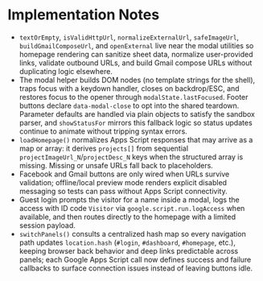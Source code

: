 # Implementation Notes

- `textOrEmpty`, `isValidHttpUrl`, `normalizeExternalUrl`, `safeImageUrl`, `buildGmailComposeUrl`, and `openExternal` live near the modal utilities so homepage rendering can sanitize sheet data, normalize user-provided links, validate outbound URLs, and build Gmail compose URLs without duplicating logic elsewhere.
- The modal helper builds DOM nodes (no template strings for the shell), traps focus with a keydown handler, closes on backdrop/ESC, and restores focus to the opener through `modalState.lastFocused`. Footer buttons declare `data-modal-close` to opt into the shared teardown. Parameter defaults are handled via plain objects to satisfy the sandbox parser, and `showStatusFor` mirrors this fallback logic so status updates continue to animate without tripping syntax errors.
- `loadHomepage()` normalizes Apps Script responses that may arrive as a map or array: it derives `projects[]` from sequential `projectImageUrl_N`/`projectDesc_N` keys when the structured array is missing. Missing or unsafe URLs fall back to placeholders.
- Facebook and Gmail buttons are only wired when URLs survive validation; offline/local preview mode renders explicit disabled messaging so tests can pass without Apps Script connectivity.
- Guest login prompts the visitor for a name inside a modal, logs the access with ID code `Visitor` via `google.script.run.logAccess` when available, and then routes directly to the homepage with a limited session payload.
- `switchPanels()` consults a centralized hash map so every navigation path updates `location.hash` (`#login`, `#dashboard`, `#homepage`, etc.), keeping browser back behavior and deep links predictable across panels; each Google Apps Script call now defines success and failure callbacks to surface connection issues instead of leaving buttons idle.
